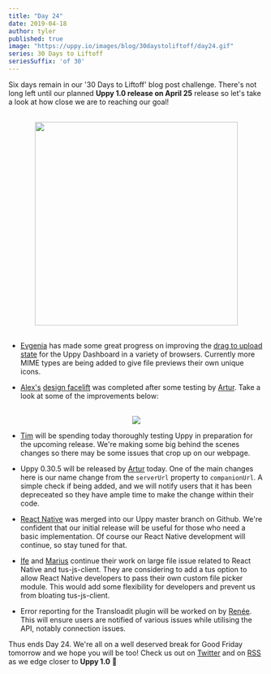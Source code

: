 ```yaml
---
title: "Day 24"
date: 2019-04-18
author: tyler
published: true
image: "https://uppy.io/images/blog/30daystoliftoff/day24.gif"
series: 30 Days to Liftoff
seriesSuffix: 'of 30'
---
```


Six days remain in our '30 Days to Liftoff' blog post challenge. There's not long left until our planned **Uppy 1.0 release on April 25** release so let's take a look at how close we are to reaching our goal! 

<center><br /><img width="400" src="/images/blog/30daystoliftoff/day24.gif"><br /><br /></center>

<!--more-->

- [Evgenia](https://github.com/lakesare) has made some great progress on improving the [drag to upload state](https://github.com/transloadit/uppy/pull/1440) for the Uppy Dashboard in a variety of browsers. Currently more MIME types are being added to give file previews their own unique icons.

- [Alex's](https://github.com/nqst) [design facelift](https://github.com/transloadit/uppy/pull/1452) was completed after some testing by [Artur](https://github.com/arturi). Take a look at some of the improvements below:

<center><br /><img src="/images/blog/30daystoliftoff/2019-04-18-design.png"><br /></center>

- [Tim](https://github.com/tim-kos) will be spending today thoroughly testing Uppy in preparation for the upcoming release. We're making some big behind the scenes changes so there may be some issues that crop up on our webpage. 

- Uppy 0.30.5 will be released by [Artur](https://github.com/arturi) today. One of the main changes here is our name change from the `serverUrl` property to `companionUrl`. A simple check if being added, and we will notify users that it has been depreceated so they have ample time to make the change within their code.

- [React Native](https://github.com/transloadit/uppy/pull/988) was merged into our Uppy master branch on Github. We're confident that our initial release will be useful for those who need a basic implementation. Of course our React Native development will continue, so stay tuned for that. 

- [Ife](https://github.com/ifedapoolarewaju) and [Marius](https://github.com/Acconut) continue their work on large file issue related to React Native and tus-js-client. They are considering to add a tus option to allow React Native developers to pass their own custom file picker module. This would add some flexibility for developers and prevent us from bloating tus-js-client.

- Error reporting for the Transloadit plugin will be worked on by [Renée](https://github.com/goto-bus-stop). This will ensure users are notified of various issues while utilising the API, notably connection issues.

Thus ends Day 24. We're all on a well deserved break for Good Friday tomorrow and we hope you will be too! Check us out on [Twitter](https://twitter.com/uppy_io) and on [RSS](https://uppy.io/atom.xml) as we edge closer to **Uppy 1.0** :dog: